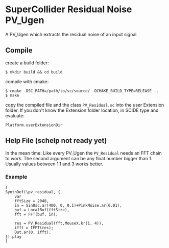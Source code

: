 # SuperCollider Residual Noise PV_Ugen

A PV_Ugen which extracts the residual noise of an input signal

## Compile

create a build folder:
```shell
$ mkdir build && cd build
```
compile with cmake:
```shell
$ cmake -DSC_PATH=/path/to/sc/source/ -DCMAKE_BUILD_TYPE=RELEASE ..
$ make
```
copy the compiled file and the class `PV_Residual.sc` into the user Extension folder.
If you don't know the Extension folder location, in SCIDE type and evaluate:

```
Platform.userExtensionDir
```
## Help File (schelp not ready yet)
In the mean time:
Like every PV_Ugen the `PV_Residual` needs an FFT chain to work. The second argument can be any float number bigger than 1. Usually values between 1.1 and 3 works better.

### Example
```
(
SynthDef(\pv_residual, {
	var
	fftSize = 2048,
	in = SinOsc.ar(400, 0, 0.1)+PinkNoise.ar(0.01),
	buf = LocalBuf(fftSize),
	fft = FFT(buf, in),

	res = PV_Residual(fft,MouseX.kr(1, 4)),
	ifft = IFFT(res);
	Out.ar(0, ifft);
}).play
)
```
